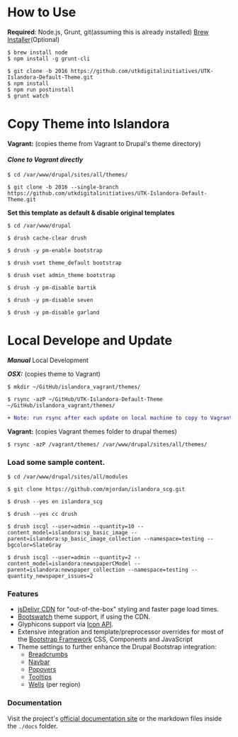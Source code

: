 <!-- @file Project Page -->

# How to Use
__Required__: Node.js, Grunt, git(assuming this is already installed)
[Brew Installer]('http://brew.sh')(Optional)
```shell
$ brew install node
$ npm install -g grunt-cli
```

```shell
$ git clone -b 2016 https://github.com/utkdigitalinitiatives/UTK-Islandora-Default-Theme.git
$ npm install
$ npm run postinstall
$ grunt watch
```

# Copy Theme into Islandora
__Vagrant:__ (copies theme from Vagrant to Drupal's theme directory)

#### ___Clone to Vagrant directly___
```shell
$ cd /var/www/drupal/sites/all/themes/

$ git clone -b 2016 --single-branch https://github.com/utkdigitalinitiatives/UTK-Islandora-Default-Theme.git
```

__Set this template as default & disable original templates__
```shell
$ cd /var/www/drupal

$ drush cache-clear drush

$ drush -y pm-enable bootstrap

$ drush vset theme_default bootstrap

$ drush vset admin_theme bootstrap

$ drush -y pm-disable bartik

$ drush -y pm-disable seven

$ drush -y pm-disable garland
```

# Local Develope and Update
___Manual___ Local Development

___OSX:___ (copies theme to Vagrant)
```shell
$ mkdir ~/GitHub/islandora_vagrant/themes/

$ rsync -azP ~/GitHub/UTK-Islandora-Default-Theme ~/GitHub/islandora_vagrant/themes/
```

```diff
+ Note: run rsync after each update on local machine to copy to Vagrant
```

__Vagrant:__ (copies Vagrant themes folder to drupal themes)
```shell
$ rsync -azP /vagrant/themes/ /var/www/drupal/sites/all/themes/
```



### Load some sample content.
```shell
$ cd /var/www/drupal/sites/all/modules

$ git clone https://github.com/mjordan/islandora_scg.git

$ drush --yes en islandora_scg

$ drush --yes cc drush

$ drush iscgl --user=admin --quantity=10 --content_model=islandora:sp_basic_image --parent=islandora:sp_basic_image_collection --namespace=testing --bgcolor=SlateGray

$ drush iscgl --user=admin --quantity=2 --content_model=islandora:newspaperCModel --parent=islandora:newspaper_collection --namespace=testing --quantity_newspaper_issues=2
```

### Features
- [jsDelivr CDN](http://www.jsdelivr.com) for "out-of-the-box" styling and
  faster page load times.
- [Bootswatch](http://bootswatch.com) theme support, if using the CDN.
- Glyphicons support via [Icon API](https://www.drupal.org/project/icon).
- Extensive integration and template/preprocessor overrides for most of the
  [Bootstrap Framework] CSS, Components and JavaScript
- Theme settings to further enhance the Drupal Bootstrap integration:
  - [Breadcrumbs](http://getbootstrap.com/components/#breadcrumbs)
  - [Navbar](http://getbootstrap.com/components/#navbar)
  - [Popovers](http://getbootstrap.com/javascript/#popovers)
  - [Tooltips](http://getbootstrap.com/javascript/#tooltips)
  - [Wells](http://getbootstrap.com/components/#wells) (per region)

### Documentation
Visit the project's [official documentation site](http://drupal-bootstrap.org)
or the markdown files inside the `./docs` folder.

[Bootstrap Framework]: http://getbootstrap.com
